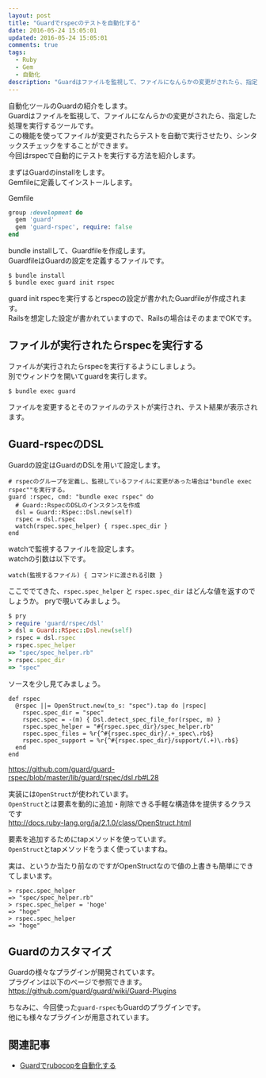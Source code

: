 ```yaml
---
layout: post
title: "Guardでrspecのテストを自動化する"
date: 2016-05-24 15:05:01
updated: 2016-05-24 15:05:01
comments: true
tags: 
  - Ruby 
  - Gem 
  - 自動化
description: "Guardはファイルを監視して、ファイルになんらかの変更がされたら、指定した処理を実行するツールです。この機能を使ってファイルが変更されたらテストを自動で実行させたり、シンタックスチェックをすることができます。今回はrspecで自動的にテストを実行する方法を紹介します。"
---
```


自動化ツールのGuardの紹介をします。  
Guardはファイルを監視して、ファイルになんらかの変更がされたら、指定した処理を実行するツールです。  
この機能を使ってファイルが変更されたらテストを自動で実行させたり、シンタックスチェックをすることができます。  
今回はrspecで自動的にテストを実行する方法を紹介します。  

まずはGuardのinstallをします。  
Gemfileに定義してインストールします。  

Gemfile


```ruby
group :development do
  gem 'guard'
  gem 'guard-rspec', require: false
end

```

bundle installして、Guardfileを作成します。  
GuardfileはGuardの設定を定義するファイルです。


```
$ bundle install
$ bundle exec guard init rspec

```

guard init rspecを実行するとrspecの設定が書かれたGuardfileが作成されます。  
Railsを想定した設定が書かれていますので、Railsの場合はそのままでOKです。

## ファイルが実行されたらrspecを実行する

ファイルが実行されたらrspecを実行するようにしましょう。  
別でウィンドウを開いてguardを実行します。  


```
$ bundle exec guard

```

ファイルを変更するとそのファイルのテストが実行され、テスト結果が表示されます。

## Guard-rspecのDSL

Guardの設定はGuardのDSLを用いて設定します。


```
# rspecのグループを定義し、監視しているファイルに変更があった場合は"bundle exec rspec""を実行する。
guard :rspec, cmd: "bundle exec rspec" do
  # Guard::RspecのDSLのインスタンスを作成
  dsl = Guard::RSpec::Dsl.new(self)
  rspec = dsl.rspec
  watch(rspec.spec_helper) { rspec.spec_dir }
end

```

watchで監視するファイルを設定します。  
watchの引数は以下です。  


```text
watch(監視するファイル) { コマンドに渡される引数 }

```

ここででてきた、`rspec.spec_helper` と `rspec.spec_dir` はどんな値を返すのでしょうか。
pryで覗いてみましょう。


```ruby
$ pry
> require 'guard/rspec/dsl'
> dsl = Guard::RSpec::Dsl.new(self)
> rspec = dsl.rspec
> rspec.spec_helper
=> "spec/spec_helper.rb"
> rspec.spec_dir
=> "spec"

```

ソースを少し見てみましょう。


```
def rspec
  @rspec ||= OpenStruct.new(to_s: "spec").tap do |rspec|
    rspec.spec_dir = "spec"
    rspec.spec = -(m) { Dsl.detect_spec_file_for(rspec, m) }
    rspec.spec_helper = "#{rspec.spec_dir}/spec_helper.rb"
    rspec.spec_files = %r{^#{rspec.spec_dir}/.+_spec\.rb$}
    rspec.spec_support = %r{^#{rspec.spec_dir}/support/(.+)\.rb$}
  end
end

```

https://github.com/guard/guard-rspec/blob/master/lib/guard/rspec/dsl.rb#L28

実装には`OpenStruct`が使われています。  
`OpenStruct`とは要素を動的に追加・削除できる手軽な構造体を提供するクラスです  
http://docs.ruby-lang.org/ja/2.1.0/class/OpenStruct.html

要素を追加するためにtapメソッドを使っています。  
`OpenStruct`とtapメソッドをうまく使っていますね。  

実は、というか当たり前なのですがOpenStructなので値の上書きも簡単にできてしまいます。


```
> rspec.spec_helper
=> "spec/spec_helper.rb"
> rspec.spec_helper = 'hoge'
=> "hoge"
> rspec.spec_helper
=> "hoge"

```

## Guardのカスタマイズ

Guardの様々なプラグインが開発されています。  
プラグインは以下のページで参照できます。  
https://github.com/guard/guard/wiki/Guard-Plugins

ちなみに、今回使った`guard-rspec`もGuardのプラグインです。  
他にも様々なプラグインが用意されています。

## 関連記事

* [Guardでrubocopを自動化する](/blog/2016/12/07/guard-rubocop/)
